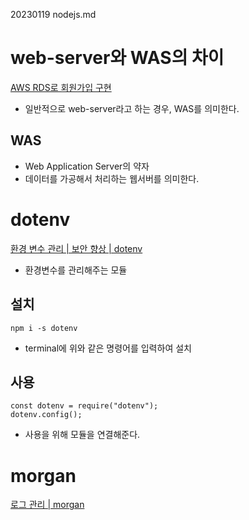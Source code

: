 20230119 nodejs.md

# web-server와 WAS의 차이
[AWS RDS로 회원가입 구현](https://youtu.be/ykhTdWVkuC8)

- 일반적으로 web-server라고 하는 경우, WAS를 의미한다.

## WAS
- Web Application Server의 약자
- 데이터를 가공해서 처리하는 웹서버를 의미한다.

# dotenv
[환경 변수 관리 | 보안 향상 | dotenv](https://youtu.be/OEZedYK5biA)
- 환경변수를 관리해주는 모듈

## 설치

```
npm i -s dotenv
```
- terminal에 위와 같은 명령어를 입력하여 설치


## 사용
```
const dotenv = require("dotenv");
dotenv.config();
```
- 사용을 위해 모듈을 연결해준다.


# morgan
[로그 관리 | morgan](https://youtu.be/gTc7-JMIVE8)